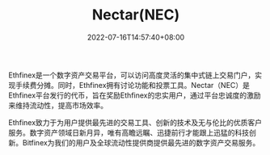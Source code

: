 ﻿---
weight: 
title: "Nectar(NEC)"
description: "Ethfinex是一个数字资产交易平台，可以访问高度灵活的集中式链上交易门户，实现手续费分摊"
date: 2022-07-16T14:57:40+08:00
lastmod: 2022-07-16T14:57:40+08:00
draft: false
authors: ["Simon"]
featuredImage: "nectarnec.jpg"
link: "https://www.bitfinex.com/"
tags: ["数字代币","Nectar(NEC)"]
categories: ["navigation"]
navigation: ["数字代币"]
lightgallery: true
toc: true
pinned: false
recommend: false
recommend1: false
---
Ethfinex是一个数字资产交易平台，可以访问高度灵活的集中式链上交易门户，实现手续费分摊。同时，Ethfinex拥有讨论功能和投票工具。Nectar（NEC）是Ethfinex平台发行的代币，旨在奖励Ethfinex的忠实用户，通过平台忠诚度的激励来维持流动性，提高市场效率。

Ethfinex致力于为用户提供最先进的交易工具、创新的技术及无与伦比的优质客户服务。数字资产领域日新月异，唯有高瞻远瞩、迅捷前行才能跟上迅猛的科技创新。Bitfinex为我们的用户及全球流动性提供商提供最先进的数字资产交易服务。
